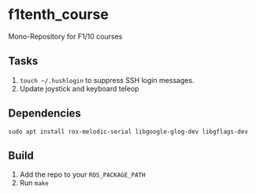 # f1tenth_course
Mono-Repository for F1/10 courses

## Tasks
1. `touch ~/.hushlogin` to suppress SSH login messages.
1. Update joystick and keyboard teleop

## Dependencies
```
sudo apt install ros-melodic-serial libgoogle-glog-dev libgflags-dev
```

## Build
1. Add the repo to your `ROS_PACKAGE_PATH`
1. Run `make`
